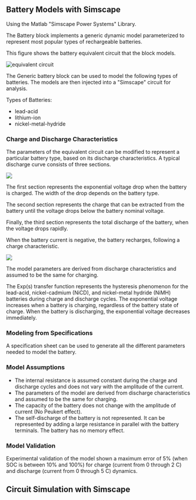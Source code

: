 Battery Models with Simscape
----------------
Using the Matlab "Simscape Power Systems" Library.

The Battery block implements a generic dynamic model parameterized to represent most popular types of rechargeable batteries.

This figure shows the battery equivalent circuit that the block models.

![equivalent circuit](https://www.mathworks.com/help/physmod/sps/powersys/ref/batteryh.gif)

The Generic battery block can be used to model the following types of batteries. The models are then injected into a "Simscape" circuit for analysis.

Types of Batteries:
- lead-acid
- lithium-ion
- nickel-metal-hydride

### Charge and Discharge Characteristics
The parameters of the equivalent circuit can be modified to represent a particular battery type, based on its discharge characteristics. A typical discharge curve consists of three sections.

![](https://www.mathworks.com/help/physmod/sps/powersys/ref/batterynormcurve.gif)

The first section represents the exponential voltage drop when the battery is charged. The width of the drop depends on the battery type.

The second section represents the charge that can be extracted from the battery until the voltage drops below the battery nominal voltage.

Finally, the third section represents the total discharge of the battery, when the voltage drops rapidly.

When the battery current is negative, the battery recharges, following a charge characteristic.

![](https://www.mathworks.com/help/physmod/sps/powersys/ref/batterynormcurvecharge.gif)

The model parameters are derived from discharge characteristics and assumed to be the same for charging.

The Exp(s) transfer function represents the hysteresis phenomenon for the lead-acid, nickel-cadmium (NiCD), and nickel-metal hydride (NiMH) batteries during charge and discharge cycles. The exponential voltage increases when a battery is charging, regardless of the battery state of charge. When the battery is discharging, the exponential voltage decreases immediately.

### Modeling from Specifications

A specification sheet can be used to generate all the different parameters needed to model the battery.

### Model Assumptions
- The internal resistance is assumed constant during the charge and discharge cycles and does not vary with the amplitude of the current.
- The parameters of the model are derived from discharge characteristics and assumed to be the same for charging.
- The capacity of the battery does not change with the amplitude of current (No Peukert effect).
- The self-discharge of the battery is not represented. It can be represented by adding a large resistance in parallel with the battery terminals.
The battery has no memory effect.

### Model Validation
Experimental validation of the model shown a maximum error of 5% (when SOC is between 10% and 100%) for charge (current from 0 through 2 C) and discharge (current from 0 through 5 C) dynamics.

Circuit Simulation with Simscape
--------------------------------
